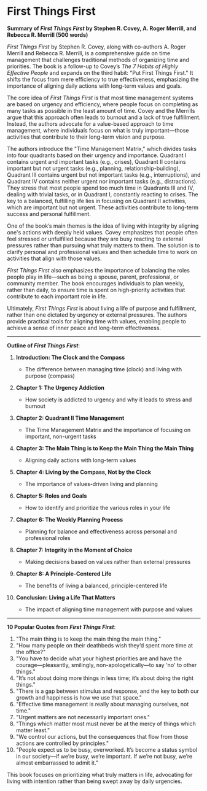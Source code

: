 # First Things First

**Summary of *First Things First* by Stephen R. Covey, A. Roger Merrill, and Rebecca R. Merrill (500 words)**

*First Things First* by Stephen R. Covey, along with co-authors A. Roger Merrill and Rebecca R. Merrill, is a comprehensive guide on time management that challenges traditional methods of organizing time and priorities. The book is a follow-up to Covey’s *The 7 Habits of Highly Effective People* and expands on the third habit: "Put First Things First." It shifts the focus from mere efficiency to true effectiveness, emphasizing the importance of aligning daily actions with long-term values and goals.

The core idea of *First Things First* is that most time management systems are based on urgency and efficiency, where people focus on completing as many tasks as possible in the least amount of time. Covey and the Merrills argue that this approach often leads to burnout and a lack of true fulfillment. Instead, the authors advocate for a value-based approach to time management, where individuals focus on what is truly important—those activities that contribute to their long-term vision and purpose.

The authors introduce the "Time Management Matrix," which divides tasks into four quadrants based on their urgency and importance. Quadrant I contains urgent and important tasks (e.g., crises), Quadrant II contains important but not urgent tasks (e.g., planning, relationship-building), Quadrant III contains urgent but not important tasks (e.g., interruptions), and Quadrant IV contains neither urgent nor important tasks (e.g., distractions). They stress that most people spend too much time in Quadrants III and IV, dealing with trivial tasks, or in Quadrant I, constantly reacting to crises. The key to a balanced, fulfilling life lies in focusing on Quadrant II activities, which are important but not urgent. These activities contribute to long-term success and personal fulfillment.

One of the book’s main themes is the idea of living with integrity by aligning one's actions with deeply held values. Covey emphasizes that people often feel stressed or unfulfilled because they are busy reacting to external pressures rather than pursuing what truly matters to them. The solution is to clarify personal and professional values and then schedule time to work on activities that align with those values.

*First Things First* also emphasizes the importance of balancing the roles people play in life—such as being a spouse, parent, professional, or community member. The book encourages individuals to plan weekly, rather than daily, to ensure time is spent on high-priority activities that contribute to each important role in life.

Ultimately, *First Things First* is about living a life of purpose and fulfillment, rather than one dictated by urgency or external pressures. The authors provide practical tools for aligning time with values, enabling people to achieve a sense of inner peace and long-term effectiveness.

---

**Outline of *First Things First***:

1. **Introduction: The Clock and the Compass**
   - The difference between managing time (clock) and living with purpose (compass)
   
2. **Chapter 1: The Urgency Addiction**
   - How society is addicted to urgency and why it leads to stress and burnout
   
3. **Chapter 2: Quadrant II Time Management**
   - The Time Management Matrix and the importance of focusing on important, non-urgent tasks
   
4. **Chapter 3: The Main Thing is to Keep the Main Thing the Main Thing**
   - Aligning daily actions with long-term values
   
5. **Chapter 4: Living by the Compass, Not by the Clock**
   - The importance of values-driven living and planning
   
6. **Chapter 5: Roles and Goals**
   - How to identify and prioritize the various roles in your life
   
7. **Chapter 6: The Weekly Planning Process**
   - Planning for balance and effectiveness across personal and professional roles
   
8. **Chapter 7: Integrity in the Moment of Choice**
   - Making decisions based on values rather than external pressures
   
9. **Chapter 8: A Principle-Centered Life**
   - The benefits of living a balanced, principle-centered life
   
10. **Conclusion: Living a Life That Matters**
    - The impact of aligning time management with purpose and values

---

**10 Popular Quotes from *First Things First***:

1. "The main thing is to keep the main thing the main thing."
2. "How many people on their deathbeds wish they’d spent more time at the office?"
3. "You have to decide what your highest priorities are and have the courage—pleasantly, smilingly, non-apologetically—to say 'no' to other things."
4. "It’s not about doing more things in less time; it’s about doing the right things."
5. "There is a gap between stimulus and response, and the key to both our growth and happiness is how we use that space."
6. "Effective time management is really about managing ourselves, not time."
7. "Urgent matters are not necessarily important ones."
8. "Things which matter most must never be at the mercy of things which matter least."
9. "We control our actions, but the consequences that flow from those actions are controlled by principles."
10. "People expect us to be busy, overworked. It’s become a status symbol in our society—if we’re busy, we’re important. If we’re not busy, we’re almost embarrassed to admit it."

This book focuses on prioritizing what truly matters in life, advocating for living with intention rather than being swept away by daily urgencies.